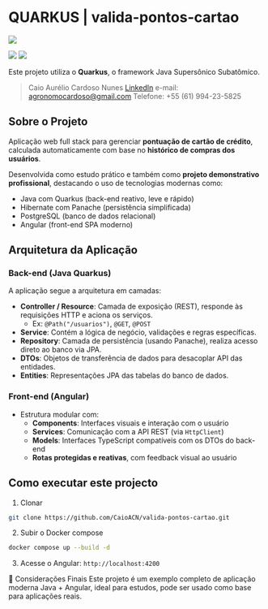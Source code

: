 # QUARKUS | valida-pontos-cartao
<img src="https://img.shields.io/badge/Dev-Caio_Aurelio-informational?style=flat-square&logoColor=white&color=cdcdcd" />

<img src="https://img.shields.io/badge/Docker-information?style=flat-square&logo=docker&logoColor=2496ED&color=cdcdcd" /> <img src="https://img.shields.io/badge/Quarkus-information?style=flat-square&logo=quarkus&logoColor=4695EB&color=cdcdcd" />

Este projeto utiliza o **Quarkus**, o framework Java Supersônico Subatômico.

> Caio Aurélio Cardoso Nunes [LinkedIn][link-linkedin] 
> e-mail: agronomocardoso@gmail.com 
> Telefone: +55 (61) 994-23-5825 


## Sobre o Projeto
 
Aplicação web full stack para gerenciar **pontuação de cartão de crédito**, calculada automaticamente com base no **histórico de compras dos usuários**.
 
Desenvolvida como estudo prático e também como **projeto demonstrativo profissional**, destacando o uso de tecnologias modernas como:

* Java com Quarkus (back-end reativo, leve e rápido)
* Hibernate com Panache (persistência simplificada)
* PostgreSQL (banco de dados relacional)
* Angular (front-end SPA moderno)

 
##  Arquitetura da Aplicação
 
### Back-end (Java Quarkus)

A aplicação segue a arquitetura em camadas:
 
- **Controller / Resource**: Camada de exposição (REST), responde às requisições HTTP e aciona os serviços.
  - Ex: `@Path("/usuarios")`, `@GET`, `@POST`
- **Service**: Contém a lógica de negócio, validações e regras específicas.
- **Repository**: Camada de persistência (usando Panache), realiza acesso direto ao banco via JPA.
- **DTOs**: Objetos de transferência de dados para desacoplar API das entidades.
- **Entities**: Representações JPA das tabelas do banco de dados.
 
### Front-end (Angular)

- Estrutura modular com:
  - **Components**: Interfaces visuais e interação com o usuário
  - **Services**: Comunicação com a API REST (via `HttpClient`)
  - **Models**: Interfaces TypeScript compatíveis com os DTOs do back-end
  - **Rotas protegidas e reativas**, com feedback visual ao usuário
 
 
## Como executar este projecto
 
1.  Clonar
 
```bash
git clone https://github.com/CaioACN/valida-pontos-cartao.git
```
 
2.  Subir o Docker compose

```bash
docker compose up --build -d
```

3. Acesse o Angular: `http://localhost:4200`
 

 
🧠 Considerações Finais
Este projeto é um exemplo completo de aplicação moderna Java + Angular, ideal para estudos, pode ser usado como base para aplicações reais.
 

<!-- links --->
[link-linkedin]:https://www.linkedin.com/in/caio-nunes-dev-java/
 
